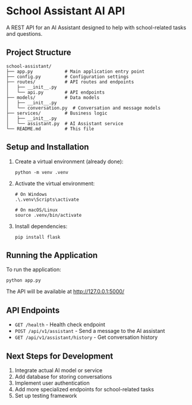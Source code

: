 # School Assistant AI API

A REST API for an AI Assistant designed to help with school-related tasks and questions.

## Project Structure

```
school-assistant/
├── app.py            # Main application entry point
├── config.py         # Configuration settings
├── routes/           # API routes and endpoints
│   ├── __init__.py
│   └── api.py        # API endpoints
├── models/           # Data models
│   ├── __init__.py
│   └── conversation.py  # Conversation and message models
├── services/         # Business logic
│   ├── __init__.py
│   └── assistant.py  # AI Assistant service
└── README.md         # This file
```

## Setup and Installation

1. Create a virtual environment (already done):
   ```
   python -m venv .venv
   ```

2. Activate the virtual environment:
   ```
   # On Windows
   .\.venv\Scripts\activate
   
   # On macOS/Linux
   source .venv/bin/activate
   ```

3. Install dependencies:
   ```
   pip install flask
   ```

## Running the Application

To run the application:

```
python app.py
```

The API will be available at http://127.0.0.1:5000/

## API Endpoints

- `GET /health` - Health check endpoint
- `POST /api/v1/assistant` - Send a message to the AI assistant
- `GET /api/v1/assistant/history` - Get conversation history

## Next Steps for Development

1. Integrate actual AI model or service
2. Add database for storing conversations
3. Implement user authentication
4. Add more specialized endpoints for school-related tasks
5. Set up testing framework
